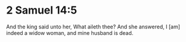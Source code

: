 # 2 Samuel 14:5

And the king said unto her, What aileth thee? And she answered, I [am] indeed a widow woman, and mine husband is dead.